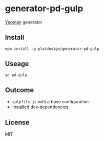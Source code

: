 # generator-pd-gulp

[Yeoman](http://yeoman.io) generator

## Install

	npm install -g platdesign/generator-pd-gulp

## Useage

	yo pd-gulp
	
## Outcome

- `gulpfile.js` with a base configuration.
- Installed dev-dependencies.

## License

MIT
